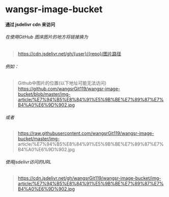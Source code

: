 # wangsr-image-bucket

#### 通过 jsdelivr cdn 来访问
 ###### 在使用GitHub 图床图片的地方将链接换为

 > https://cdn.jsdelivr.net/gh/{user}/{repo}/图片路径
 
 ######  例如：
 > Github中图片的位置(以下地址可能无法访问)
 > https://github.com/wangsrGit119/wangsr-image-bucket/blob/master/img-article/%E7%94%B5%E8%84%91%E5%9B%BE%E7%89%87%E7%B4%A0%E6%9D%902.jpg
 ######  或者
 > https://raw.githubusercontent.com/wangsrGit119/wangsr-image-bucket/master/img- article/%E7%94%B5%E8%84%91%E5%9B%BE%E7%89%87%E7%B4%A0%E6%9D%902.jpg

 ###### 使用jsdelivr访问的URL
 > https://cdn.jsdelivr.net/gh/wangsrGit119/wangsr-image-bucket/img-article/%E7%94%B5%E8%84%91%E5%9B%BE%E7%89%87%E7%B4%A0%E6%9D%902.jpg
